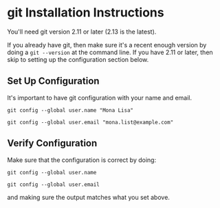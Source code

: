 # git Installation Instructions

You'll need git version 2.11 or later (2.13 is the latest).

If you already have git, then make sure it's a recent enough version by doing a `git --version` at the command line.
If you have 2.11 or later, then skip to setting up the configuration section below.

## Set Up Configuration

It's important to have git configuration with your name and email.

```
git config --global user.name "Mona Lisa"

git config --global user.email "mona.list@example.com"
```

## Verify Configuration

Make sure that the configuration is correct by doing:

```
git config --global user.name

git config --global user.email
```

and making sure the output matches what you set above.
